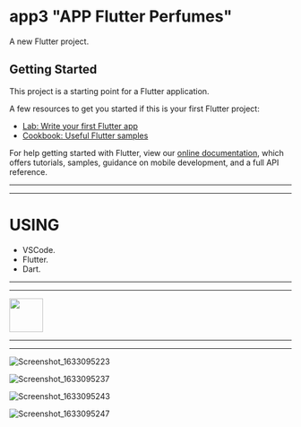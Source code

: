 # app3    "APP Flutter Perfumes"

A new Flutter project.

## Getting Started

This project is a starting point for a Flutter application.

A few resources to get you started if this is your first Flutter project:

- [Lab: Write your first Flutter app](https://flutter.dev/docs/get-started/codelab)
- [Cookbook: Useful Flutter samples](https://flutter.dev/docs/cookbook)

For help getting started with Flutter, view our
[online documentation](https://flutter.dev/docs), which offers tutorials,
samples, guidance on mobile development, and a full API reference.
*************************************************************************
*************************************************************************
# USING 
 * VSCode.
 * Flutter.
 * Dart.
*************************************************************************
*************************************************************************
<a href="https://www.buymeacoffee.com/iamsayuj"><img src="https://cdn.buymeacoffee.com/buttons/v2/default-red.png" height="60"></a>
*************************************************************************
*************************************************************************

![Screenshot_1633095223](https://user-images.githubusercontent.com/60444937/135635450-22181f07-2b88-4de6-bf2c-0299c4464f86.png)

![Screenshot_1633095237](https://user-images.githubusercontent.com/60444937/135635457-072f9903-8ecc-4dab-9228-8571aaaaa0f3.png)

![Screenshot_1633095243](https://user-images.githubusercontent.com/60444937/135635473-1bc8ad18-dba5-4f64-808c-ae252415d850.png)

![Screenshot_1633095247](https://user-images.githubusercontent.com/60444937/135635480-4517fafd-c4cf-409a-9a19-3467b11e7ad2.png)


